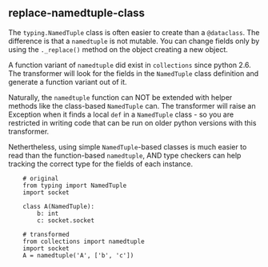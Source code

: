 ## replace-namedtuple-class

The `typing.NamedTuple` class is often easier to create than a `@dataclass`. The
difference is that a `namedtuple` is not mutable. You can change fields only by
using the `._replace()` method on the object creating a new object.

A function variant of `namedtuple` did exist in `collections` since python 2.6.
The transformer will look for the fields in the `NamedTuple` class definition
and generate a function variant out of it.

Naturally, the `namedtuple` function can NOT be extended with helper methods like
the class-based `NamedTuple` can. The transformer will raise an Exception when
it finds a local `def` in a `NamedTuple` class - so you are restricted in
writing code that can be run on older python versions with this transformer.

Nethertheless, using simple `NamedTuple`-based classes is much easier to
read than the function-based `namedtuple`, AND type checkers can help
tracking the correct type for the fields of each instance.

        # original
        from typing import NamedTuple
        import socket

        class A(NamedTuple):
            b: int
            c: socket.socket

        # transformed
        from collections import namedtuple
        import socket
        A = namedtuple('A', ['b', 'c'])
        
